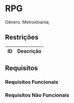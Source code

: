 # RPG
Gênero: Metroidvania;

## Restrições
|  ID  |Descrição|
|------|---------|

## Requisitos

### Requisitos Funcionais

### Requisitos Não Funcionais
